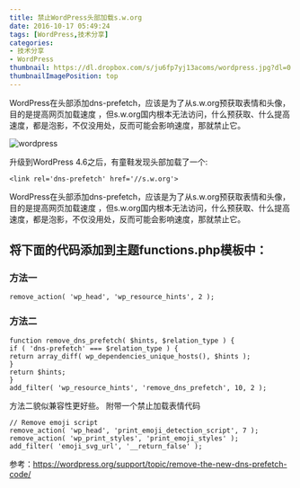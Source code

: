```yaml
---
title: 禁止WordPress头部加载s.w.org
date: 2016-10-17 05:49:24
tags: [WordPress,技术分享]
categories: 
- 技术分享
- WordPress
thumbnail: https://dl.dropbox.com/s/ju6fp7yj13acoms/wordpress.jpg?dl=0
thumbnailImagePosition: top
---
```

WordPress在头部添加dns-prefetch，应该是为了从s.w.org预获取表情和头像，目的是提高网页加载速度 ，但s.w.org国内根本无法访问，什么预获取、什么提高速度，都是泡影，不仅没用处，反而可能会影响速度，那就禁止它。
<!-- excerpt -->
![wordpress](https://dl.dropbox.com/s/5et1y0kkomei4wx/wordpress1.jpg?dl=0)

升级到WordPress 4.6之后，有童鞋发现头部加载了一个:
```
<link rel='dns-prefetch' href='//s.w.org'>
```
WordPress在头部添加dns-prefetch，应该是为了从s.w.org预获取表情和头像，目的是提高网页加载速度 ，但s.w.org国内根本无法访问，什么预获取、什么提高速度，都是泡影，不仅没用处，反而可能会影响速度，那就禁止它。

## 将下面的代码添加到主题functions.php模板中：
### 方法一
```
remove_action( 'wp_head', 'wp_resource_hints', 2 );
```
### 方法二
```
function remove_dns_prefetch( $hints, $relation_type ) {
if ( 'dns-prefetch' === $relation_type ) {
return array_diff( wp_dependencies_unique_hosts(), $hints );
}
return $hints;
}
add_filter( 'wp_resource_hints', 'remove_dns_prefetch', 10, 2 );
```
方法二貌似兼容性更好些。
附带一个禁止加载表情代码
```
// Remove emoji script
remove_action( 'wp_head', 'print_emoji_detection_script', 7 );
remove_action( 'wp_print_styles', 'print_emoji_styles' );
add_filter( 'emoji_svg_url', '__return_false' );
```
参考：https://wordpress.org/support/topic/remove-the-new-dns-prefetch-code/